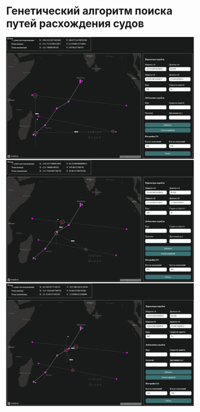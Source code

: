 # Генетический алгоритм поиска путей расхождения судов
<p align="center">
  <img src="https://github.com/patison5/ga/blob/main/1.jpg?raw=true" alt="Nodemon Logo">
  <img src="https://github.com/patison5/ga/blob/main/2.jpg?raw=true" alt="Nodemon Logo">
  <img src="https://github.com/patison5/ga/blob/main/3.jpg?raw=true" alt="Nodemon Logo">
</p>
